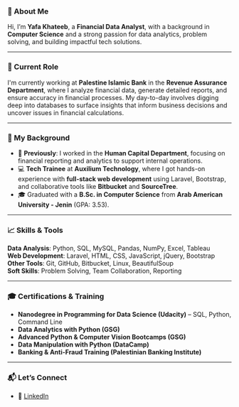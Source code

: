### 👋 About Me

Hi, I’m **Yafa Khateeb**, a **Financial Data Analyst**, with a background in **Computer Science** and a strong passion for data analytics, problem solving, and building impactful tech solutions.

---

### 💼 Current Role
I'm currently working at **Palestine Islamic Bank** in the **Revenue Assurance Department**, where I analyze financial data, generate detailed reports, and ensure accuracy in financial processes. My day-to-day involves digging deep into databases to surface insights that inform business decisions and uncover issues in financial calculations.

---

### 🧠 My Background
- 🧾 **Previously**: I worked in the **Human Capital Department**, focusing on financial reporting and analytics to support internal operations.
- 💻 **Tech Trainee** at **Auxilium Technology**, where I got hands-on experience with **full-stack web development** using Laravel, Bootstrap, and collaborative tools like **Bitbucket** and **SourceTree**.
- 🎓 Graduated with a **B.Sc. in Computer Science** from **Arab American University - Jenin** (GPA: 3.53).

---

### 📈 Skills & Tools
**Data Analysis**: Python, SQL, MySQL, Pandas, NumPy, Excel, Tableau  
**Web Development**: Laravel, HTML, CSS, JavaScript, jQuery, Bootstrap  
**Other Tools**: Git, GitHub, Bitbucket, Linux, BeautifulSoup  
**Soft Skills**: Problem Solving, Team Collaboration, Reporting

---

### 🎓 Certifications & Training
- **Nanodegree in Programming for Data Science (Udacity)** – SQL, Python, Command Line
- **Data Analytics with Python (GSG)**
- **Advanced Python & Computer Vision Bootcamps (GSG)**
- **Data Manipulation with Python (DataCamp)**
- **Banking & Anti-Fraud Training (Palestinian Banking Institute)**

---

### 📬 Let’s Connect
- 🔗 [LinkedIn](https://www.linkedin.com/in/yafa-khateeb-560a66238/)
